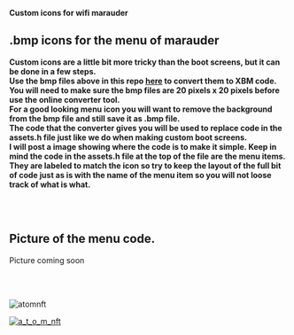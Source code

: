<b>Custom icons for wifi marauder</b>

## .bmp icons for the menu of marauder

<b>Custom icons are a little bit more tricky than the boot screens, but it can be done in a few steps. <br> Use the bmp files above in this repo <a href=https://www.imageconvert.org/bmp-to-xbm>here</a> to convert them to XBM code.
You will need to make sure the bmp files are 20 pixels x 20 pixels before use the online converter tool. <br> For a good looking menu icon you will want to remove the background from the bmp file and still save it as .bmp file. <br> The code that the converter gives you will be used to replace code in the assets.h file just like we do when making custom boot screens. <br> I will post a image showing where the code is to make it simple. Keep in mind the code in the assets.h file at the top of the file are the menu items. They are labeled to match the icon so try to keep the layout of the full bit of code just as is with the name of the menu item so you will not loose track of what is what. </b>

<br> <br>

## Picture of the menu code.

<p>Picture coming soon</p>

<br>
<br>

<p align="left"> <img src="https://komarev.com/ghpvc/?username=atomnft&label=Profile%20views&color=0e75b6&style=flat" alt="atomnft" /> </p>

<p align="left"> <a href="https://twitter.com/a_t_o_m_nft" target="blank"><img src="https://img.shields.io/twitter/follow/a_t_o_m_nft?logo=twitter&style=for-the-badge" alt="a_t_o_m_nft" /></a> </p>



